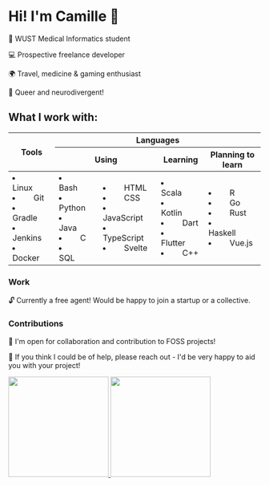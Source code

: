 # Hi! I'm Camille 🦊

🏥 WUST Medical Informatics student

💻 Prospective freelance developer

🌍 Travel, medicine & gaming enthusiast

🌈 Queer and neurodivergent!

## What I work with:

<table>
  <thead>
    <tr>
      <th rowspan=2>Tools</th>
      <th colspan=4>Languages</th>
    </tr>
    <tr>
      <th colspan=2>Using</th>
      <th>Learning</th>
      <th>Planning to learn</th>
    <tr>
  </thead>
  <tbody>
      <td>
        <li><img src="https://cdn.jsdelivr.net/gh/devicons/devicon/icons/linux/linux-original.svg" style="width: 1em;" /> Linux</li>
        <li><img src="https://cdn.jsdelivr.net/gh/devicons/devicon/icons/git/git-original.svg" style="width: 1em;" /> Git</li>
        <li><img src="https://cdn.jsdelivr.net/gh/devicons/devicon/icons/gradle/gradle-original.svg" style="width: 1em;" /> Gradle</li>
        <li><img src="https://cdn.jsdelivr.net/gh/devicons/devicon/icons/jenkins/jenkins-original.svg" style="width: 1em;" /> Jenkins</li>
        <li><img src="https://cdn.jsdelivr.net/gh/devicons/devicon/icons/docker/docker-original.svg" style="width: 1em;" /> Docker</li>
      </td>
      <td>
        <li><img src="https://cdn.jsdelivr.net/gh/devicons/devicon/icons/bash/bash-original.svg" style="width: 1em;" /> Bash</li>
        <li><img src="https://cdn.jsdelivr.net/gh/devicons/devicon/icons/python/python-original.svg" style="width: 1em;" /> Python</li>
        <li><img src="https://cdn.jsdelivr.net/gh/devicons/devicon/icons/java/java-original.svg" style="width: 1em;" /> Java</li>
        <li><img src="https://cdn.jsdelivr.net/gh/devicons/devicon/icons/c/c-original.svg" style="width: 1em;" /> C</li>
        <li><img src="https://cdn.jsdelivr.net/gh/devicons/devicon@latest/icons/azuresqldatabase/azuresqldatabase-original.svg" style="width: 1em;" /> SQL</li>
      </td>
      <td>
        <li><img src="https://cdn.jsdelivr.net/gh/devicons/devicon/icons/html5/html5-original.svg" style="width: 1em;" /> HTML</li>
        <li><img src="https://cdn.jsdelivr.net/gh/devicons/devicon/icons/css3/css3-original.svg" style="width: 1em;" /> CSS</li>
        <li><img src="https://cdn.jsdelivr.net/gh/devicons/devicon/icons/javascript/javascript-original.svg" style="width: 1em;" /> JavaScript</li>
        <li><img src="https://cdn.jsdelivr.net/gh/devicons/devicon/icons/typescript/typescript-original.svg" style="width: 1em;" /> TypeScript</li>
        <li><img src="https://cdn.jsdelivr.net/gh/devicons/devicon/icons/svelte/svelte-original.svg" style="width: 1em;" /> Svelte</li>
      </td>
      <td>
        <li><img src="https://cdn.jsdelivr.net/gh/devicons/devicon/icons/scala/scala-original.svg" style="width: 1em;" /> Scala</li>
        <li><img src="https://cdn.jsdelivr.net/gh/devicons/devicon/icons/kotlin/kotlin-original.svg" style="width: 1em;" /> Kotlin</li>
        <li><img src="https://cdn.jsdelivr.net/gh/devicons/devicon/icons/dart/dart-original.svg" style="width: 1em;" /> Dart</li>
        <li><img src="https://cdn.jsdelivr.net/gh/devicons/devicon/icons/flutter/flutter-original.svg" style="width: 1em;" /> Flutter</li>
        <li><img src="https://cdn.jsdelivr.net/gh/devicons/devicon/icons/cplusplus/cplusplus-original.svg" style="width: 1em;" /> C++</li>
      </td>
      <td>
        <li><img src="https://cdn.jsdelivr.net/gh/devicons/devicon/icons/r/r-original.svg" style="width: 1em;" /> R</li>
        <li><img src="https://cdn.jsdelivr.net/gh/devicons/devicon/icons/go/go-original.svg" style="width: 1em;" /> Go</li>
        <li><img src="https://cdn.jsdelivr.net/gh/devicons/devicon/icons/rust/rust-original.svg" style="width: 1em;" /> Rust</li>
        <li><img src="https://cdn.jsdelivr.net/gh/devicons/devicon/icons/haskell/haskell-original.svg" style="width: 1em;" /> Haskell</li>
        <li><img src="https://cdn.jsdelivr.net/gh/devicons/devicon/icons/vuejs/vuejs-original.svg" style="width: 1em;" /> Vue.js</li>
      </td>
    </tr>
  </tbody>
</table>

### Work
🔓 Currently a free agent! Would be happy to join a startup or a collective.

### Contributions
🌱 I'm open for collaboration and contribution to FOSS projects!

💖 If you think I could be of help, please reach out - I'd be very happy to aid you with your project!

<a href="https://github-readme-stats.vercel.app/">
  <img height=200 src="https://github-readme-stats.vercel.app/api?username=xhoneybear&show_icons=true&count_private=true&rank_icon=github&custom_title=My%20Github%20Stats&theme=transparent&hide_border=true" />
</a>
<a href="https://github-readme-stats.vercel.app/">
  <img height=200 src="https://github-readme-stats.vercel.app/api/top-langs/?username=xhoneybear&layout=compact&langs_count=8&custom_title=Language%20Chart&theme=transparent&hide_border=true" />
</a>

<!--
**xhoneybear/xhoneybear** is a ✨ _special_ ✨ repository because its `README.md` (this file) appears on your GitHub profile.

Here are some ideas to get you started:

<li>🔭 I’m currently working on ...
<li>🌱 I’m currently learning ...
<li>👯 I’m looking to collaborate on ...
<li>🤔 I’m looking for help with ...
<li>💬 Ask me about ...
<li>📫 How to reach me: ...
<li>😄 Pronouns: ...
<li>⚡ Fun fact: ...
-->
